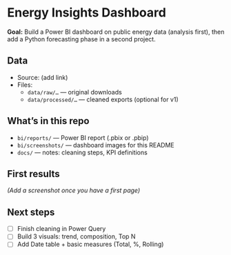 # Energy Insights Dashboard

**Goal:** Build a Power BI dashboard on public energy data (analysis first), then add a Python forecasting phase in a second project.

## Data
- Source: (add link)
- Files:
  - `data/raw/…` — original downloads
  - `data/processed/…` — cleaned exports (optional for v1)

## What’s in this repo
- `bi/reports/` — Power BI report (.pbix or .pbip)
- `bi/screenshots/` — dashboard images for this README
- `docs/` — notes: cleaning steps, KPI definitions

## First results
*(Add a screenshot once you have a first page)*

## Next steps
- [ ] Finish cleaning in Power Query
- [ ] Build 3 visuals: trend, composition, Top N
- [ ] Add Date table + basic measures (Total, %, Rolling)
